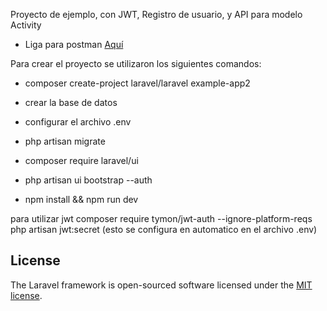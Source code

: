 Proyecto de ejemplo, con JWT, Registro de usuario, y API para modelo Activity


- Liga para postman <a href="https://martian-crater-637539.postman.co/workspace/My-Workspace~33a1c9db-c86b-4837-80b8-76c7e80fd71e/collection/8397075-fc0f0d9b-2729-45bb-81bc-ed25db9f3e24?action=share&creator=8397075">Aquí</a>


Para crear el proyecto se utilizaron los siguientes comandos:

- composer create-project laravel/laravel example-app2
- crear la base de datos
- configurar el archivo .env

- php artisan migrate

- composer require laravel/ui
- php artisan ui bootstrap --auth
- npm install && npm run dev


para utilizar jwt
composer require tymon/jwt-auth --ignore-platform-reqs
php artisan jwt:secret (esto se configura en automatico en el archivo .env)


## License

The Laravel framework is open-sourced software licensed under the [MIT license](https://opensource.org/licenses/MIT).
